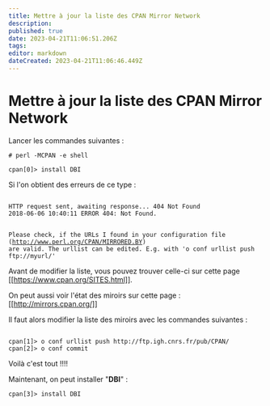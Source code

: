 ```yaml
---
title: Mettre à jour la liste des CPAN Mirror Network
description: 
published: true
date: 2023-04-21T11:06:51.206Z
tags: 
editor: markdown
dateCreated: 2023-04-21T11:06:46.449Z
---
```


# Mettre à jour la liste des CPAN Mirror Network


Lancer les commandes suivantes :

<code># perl -MCPAN -e shell</code>

<code>cpan[0]> install DBI</code>

Si l'on obtient des erreurs de ce type :

<code>
HTTP request sent, awaiting response... 404 Not Found
2018-06-06 10:40:11 ERROR 404: Not Found.

Please check, if the URLs I found in your configuration file
(http://www.perl.org/CPAN/MIRRORED.BY) are valid. The urllist can be
edited. E.g. with 'o conf urllist push ftp://myurl/'
</code>

Avant de modifier la liste, vous pouvez trouver celle-ci sur cette page [[https://www.cpan.org/SITES.html]].

On peut aussi voir l'état des miroirs sur cette page : [[http://mirrors.cpan.org/]]

Il faut alors modifier la liste des miroirs avec les commandes suivantes :

<code>
cpan[1]> o conf urllist push http://ftp.igh.cnrs.fr/pub/CPAN/
cpan[2]> o conf commit
</code>

Voilà c'est tout !!!!

Maintenant, on peut installer "**DBI**" :

<code>cpan[3]> install DBI</code>